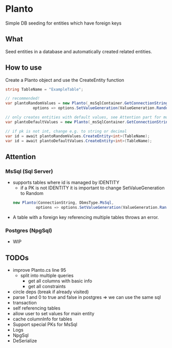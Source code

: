 # Planto

Simple DB seeding for entities which have foreign keys

## What

Seed entities in a database and automatically created related entities.

## How to use

Create a Planto object and use the CreateEntity function

```c#
string TableName = "ExampleTable";

// recommended!
var plantoRandomValues = new Planto(_msSqlContainer.GetConnectionString(), DbmsType.MsSql, 
            options => options.SetValueGeneration(ValueGeneration.Random));

// only creates entities with default values, see Attention part for more details
var plantoDefaultValues = new Planto(_msSqlContainer.GetConnectionString(), DbmsType.MsSql);

// if pk is not int, change e.g. to string or decimal
var id = await plantoRandomValues.CreateEntity<int>(TableName);
var id = await plantoDefaultValues.CreateEntity<int>(TableName);
```
## Attention

### MsSql (Sql Server)

- supports tables where id is managed by IDENTITY
  - if a PK is not IDENTITY it is important to change SetValueGeneration to Random
  ```c#
  new Planto(ConnectionString, DbmsType.MsSql, 
            options => options.SetValueGeneration(ValueGeneration.Random));
  ```
- A table with a foreign key referencing multiple tables throws an error.

### Postgres (NpgSql)

- WIP

## TODOs
- improve Planto.cs line 95
  - split into multiple queries
    - get all columns with basic info
    - get all constraints 
- circle deps (break if already visited)
- parse 1 and 0 to true and false in postgres => we can use the same sql 
- transaction
- self referencing tables
- allow user to set values for main entity
- cache columnInfo for tables
- Support special PKs for MsSql
- Logs
- NpgSql
- DeSerialize
